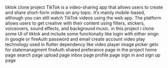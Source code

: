 tiktok clone project 
TikTok is a video-sharing app that allows users to create and share short-form videos on any topic. It’s mainly mobile-based, although you can still watch TikTok videos using the web app. The platform allows users to get creative with their content using filters, stickers, voiceovers, sound effects, and background music.
in this project i clone some UI of tiktok  and include some functionaliy like
login  with either singn in google or fireAuth password and email
create account 
video play
technology used in 
flutter 
dependency like
  video player
  image picker
  getx for statemanagment
  fireAuth
  shared preferance
 page in the project 
   home page 
   search page 
   upload page 
   inbox page 
   profile page
   sign in and sign up page 
   
    

